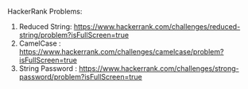 HackerRank Problems:
1. Reduced String: https://www.hackerrank.com/challenges/reduced-string/problem?isFullScreen=true
2. CamelCase : https://www.hackerrank.com/challenges/camelcase/problem?isFullScreen=true
3. String Password : https://www.hackerrank.com/challenges/strong-password/problem?isFullScreen=true
